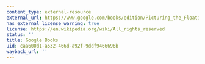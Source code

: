```yaml
---
content_type: external-resource
external_url: https://www.google.com/books/edition/Picturing_the_Floating_World/YYOUEAAAQBAJ?hl=en&gbpv=1
has_external_license_warning: true
license: https://en.wikipedia.org/wiki/All_rights_reserved
status: ''
title: Google Books
uid: caa600d1-a532-466d-a92f-9ddf9466696b
wayback_url: ''
---
```

